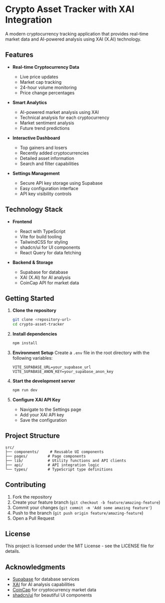 # Crypto Asset Tracker with XAI Integration

A modern cryptocurrency tracking application that provides real-time market data and AI-powered analysis using XAI (X.AI) technology.

## Features

- **Real-time Cryptocurrency Data**
  - Live price updates
  - Market cap tracking
  - 24-hour volume monitoring
  - Price change percentages

- **Smart Analytics**
  - AI-powered market analysis using XAI
  - Technical analysis for each cryptocurrency
  - Market sentiment analysis
  - Future trend predictions

- **Interactive Dashboard**
  - Top gainers and losers
  - Recently added cryptocurrencies
  - Detailed asset information
  - Search and filter capabilities

- **Settings Management**
  - Secure API key storage using Supabase
  - Easy configuration interface
  - API key visibility controls

## Technology Stack

- **Frontend**
  - React with TypeScript
  - Vite for build tooling
  - TailwindCSS for styling
  - shadcn/ui for UI components
  - React Query for data fetching

- **Backend & Storage**
  - Supabase for database
  - XAI (X.AI) for AI analysis
  - CoinCap API for market data

## Getting Started

1. **Clone the repository**
   ```bash
   git clone <repository-url>
   cd crypto-asset-tracker
   ```

2. **Install dependencies**
   ```bash
   npm install
   ```

3. **Environment Setup**
   Create a `.env` file in the root directory with the following variables:
   ```env
   VITE_SUPABASE_URL=your_supabase_url
   VITE_SUPABASE_ANON_KEY=your_supabase_anon_key
   ```

4. **Start the development server**
   ```bash
   npm run dev
   ```

5. **Configure XAI API Key**
   - Navigate to the Settings page
   - Add your XAI API key
   - Save the configuration

## Project Structure

```
src/
├── components/     # Reusable UI components
├── pages/         # Page components
├── lib/           # Utility functions and API clients
├── api/           # API integration logic
└── types/         # TypeScript type definitions
```

## Contributing

1. Fork the repository
2. Create your feature branch (`git checkout -b feature/amazing-feature`)
3. Commit your changes (`git commit -m 'Add some amazing feature'`)
4. Push to the branch (`git push origin feature/amazing-feature`)
5. Open a Pull Request

## License

This project is licensed under the MIT License - see the LICENSE file for details.

## Acknowledgments

- [Supabase](https://supabase.com/) for database services
- [XAI](https://x.ai/) for AI analysis capabilities
- [CoinCap](https://coincap.io/) for cryptocurrency market data
- [shadcn/ui](https://ui.shadcn.com/) for beautiful UI components
